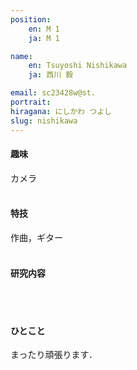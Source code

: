 ```yaml
---
position:
    en: M 1
    ja: M 1

name:
    en: Tsuyoshi Nishikawa
    ja: 西川 毅

email: sc23428w@st.
portrait:
hiragana: にしかわ つよし
slug: nishikawa
---
```


#### 趣味
カメラ
<br><br>

#### 特技
作曲，ギター
<br><br>

#### 研究内容
<br><br>

#### ひとこと
まったり頑張ります．
<br><br>
